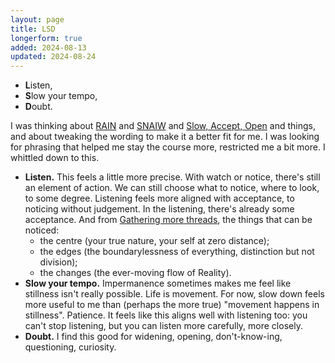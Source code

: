 ```yaml
---
layout: page
title: LSD
longerform: true
added: 2024-08-13
updated: 2024-08-24
---
```


- **L**isten,
- **S**low your tempo,
- **D**oubt.

I was thinking about [RAIN](/thinking/wider-rain-practice/) and [SNAIW](/thinking/revisiting-rest/#snaiw-) and [Slow, Accept, Open](/thinking/revisiting-rest/#slow-accept-open) and things, and about tweaking the wording to make it a better fit for me. I was looking for phrasing that helped me stay the course more, restricted me a bit more. I whittled down to this.

- **Listen.** This feels a little more precise. With watch or notice, there's still an element of action. We can still choose what to notice, where to look, to some degree. Listening feels more aligned with acceptance, to noticing without judgement. In the listening, there's already some acceptance. And from [Gathering more threads](/thinking/revisiting-rest/#gathering-more-threads), the things that can be noticed:
    - the centre (your true nature, your self at zero distance);
    - the edges (the boundarylessness of everything, distinction but not division);
    - the changes (the ever-moving flow of Reality).
- **Slow your tempo.** Impermanence sometimes makes me feel like stillness isn't really possible. Life is movement. For now, slow down feels more useful to me than (perhaps the more true) "movement happens in stillness". Patience. It feels like this aligns well with listening too: you can't stop listening, but you can listen more carefully, more closely.
- **Doubt.** I find this good for widening, opening, don't-know-ing, questioning, curiosity.